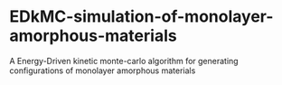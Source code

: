 # EDkMC-simulation-of-monolayer-amorphous-materials
A Energy-Driven kinetic monte-carlo algorithm for generating configurations of monolayer amorphous materials
